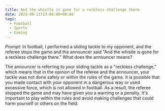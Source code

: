 ```yaml
---
title: And the whistle is gone for a reckless challenge there
date: 2023-05-11T23:04:00+08:00
tags:
  - Football
  - Sports
  - Gaming
---
```

_Prompt_: 
In football, I performed a sliding tackle to my opponent, and the referee stops the game and the announcer said "And the whistle is gone for a reckless challenge there." What does the announcer means?

The announcer is referring to your sliding tackle as a "reckless challenge," which means that in the opinion of the referee and the announcer, your tackle was not done safely or within the rules of the game. It is possible that you made contact with your opponent in a dangerous way or used excessive force, which is not allowed in football. As a result, the referee stopped the game and may have given you a warning or a penalty. It's important to play within the rules and avoid making challenges that could harm yourself or others on the field.